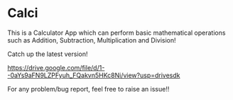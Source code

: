 # Calci
This is a Calculator App which can perform basic mathematical operations such as Addition, Subtraction, Multiplication and Division!

Catch up the latest version!

https://drive.google.com/file/d/1--0aYs9aFN9LZPFyuh_FQakvn5HKc8Ni/view?usp=drivesdk

For any problem/bug report, feel free to raise an issue!!
